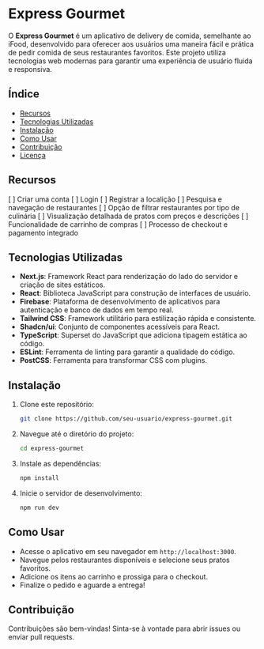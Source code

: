 # Express Gourmet

O **Express Gourmet** é um aplicativo de delivery de comida, semelhante ao iFood, desenvolvido para oferecer aos usuários uma maneira fácil e prática de pedir comida de seus restaurantes favoritos. Este projeto utiliza tecnologias web modernas para garantir uma experiência de usuário fluida e responsiva.

## Índice

- [Recursos](#recursos)
- [Tecnologias Utilizadas](#tecnologias-utilizadas)
- [Instalação](#instalação)
- [Como Usar](#como-usar)
- [Contribuição](#contribuição)
- [Licença](#licença)

## Recursos

[ ] Criar uma conta
[ ] Login
[ ] Registrar a localição
[ ] Pesquisa e navegação de restaurantes
[ ] Opção de filtrar restaurantes por tipo de culinária
[ ] Visualização detalhada de pratos com preços e descrições
[ ] Funcionalidade de carrinho de compras
[ ] Processo de checkout e pagamento integrado

## Tecnologias Utilizadas

- **Next.js**: Framework React para renderização do lado do servidor e criação de sites estáticos.
- **React**: Biblioteca JavaScript para construção de interfaces de usuário.
- **Firebase**: Plataforma de desenvolvimento de aplicativos para autenticação e banco de dados em tempo real.
- **Tailwind CSS**: Framework utilitário para estilização rápida e consistente.
- **Shadcn/ui**: Conjunto de componentes acessíveis para React.
- **TypeScript**: Superset do JavaScript que adiciona tipagem estática ao código.
- **ESLint**: Ferramenta de linting para garantir a qualidade do código.
- **PostCSS**: Ferramenta para transformar CSS com plugins.

## Instalação

1. Clone este repositório:

   ```bash
   git clone https://github.com/seu-usuario/express-gourmet.git
   ```

2. Navegue até o diretório do projeto:

   ```bash
   cd express-gourmet
   ```

3. Instale as dependências:

   ```bash
   npm install
   ```

4. Inicie o servidor de desenvolvimento:

   ```bash
   npm run dev
   ```

## Como Usar

- Acesse o aplicativo em seu navegador em `http://localhost:3000`.
- Navegue pelos restaurantes disponíveis e selecione seus pratos favoritos.
- Adicione os itens ao carrinho e prossiga para o checkout.
- Finalize o pedido e aguarde a entrega!

## Contribuição

Contribuições são bem-vindas! Sinta-se à vontade para abrir issues ou enviar pull requests.

